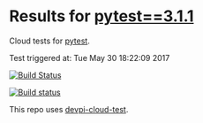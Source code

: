 # Results for [pytest==3.1.1](https://devpi.net/nicoddemus/dev/pytest/3.1.1)

Cloud tests for [pytest](FILL_IN_REPOSITORY_LINK).

Test triggered at: Tue May 30 18:22:09 2017

[![Build Status](FILL_ME_IN)](FILL_ME_IN)

[![Build status](FILL_ME_IN)](FILL_ME_IN)

This repo uses [devpi-cloud-test](https://github.com/obestwalter/devpi-cloud-test).
